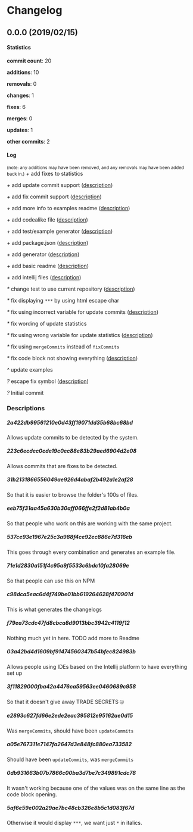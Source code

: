 # Changelog
## 0.0.0 (2019/02/15)
#### Statistics
**commit count**: 20

**additions**: 10

**removals**: 0

**changes**: 1

**fixes**: 6

**merges**: 0

**updates**: 1

**other commits**: 2

#### Log
<small>(note: any additions may have been removed, and any removals may have been added back in.)</small>
*+* add fixes to statistics

*+* add update commit support ([description](#2a422db99561210e0d43ff19071dd35b68bc68bd-13))

*+* add fix commit support ([description](#223c6ecdec0cde19c0ec88e83b29aed6904d2e08-13))

*+* add more info to examples readme ([description](#31b2131866556049ae926d4abaf2b492a1e2af28-13))

*+* add codealike file ([description](#eeb75f31aa45a630b30aff066ffe2f2d81ab4b0a-13))

*+* add test/example generator ([description](#537ce93e1967e25c3a988f4ce92ec886e7d316eb-13))

*+* add package.json ([description](#71e1d2830a151f4c95a9f5533c6bdc10fa28069e-13))

*+* add generator ([description](#c98dca5eac6d4f749be01bb619264628f470901d-13))

*+* add basic readme ([description](#f79ea73cdc47fd8cbca8d9013bbc3942c4119f12-13))

*+* add intellij files ([description](#03a42bd4d1609bf91474560347b54bfec824983b-13))

*&ast;* change test to use current repository ([description](#3f11829000fba42a4476ca59563ee0460689c958-13))

*&ast;* fix displaying `***` by using html escape char

*&ast;* fix using incorrect variable for update commits ([description](#e2893c627fd66e2ede2eac395812e95162ae0d15-13))

*&ast;* fix wording of update statistics

*&ast;* fix using wrong variable for update statistics ([description](#a05e767311e7147fa2647d3e848fc880ea733582-13))

*&ast;* fix using `mergeCommits` instead of `fixCommits`

*&ast;* fix code block not showing everything ([description](#0db931663b07b7866c00ba3d7be7c349891cdc78-13))

*^* update examples

*?* escape fix symbol ([description](#5af6e59e002a29ae7bc48cb326e8b5c1d083f67d-13))

*?* Initial commit

### Descriptions
##### 2a422db99561210e0d43ff19071dd35b68bc68bd
Allows update commits to be detected by the system.
##### 223c6ecdec0cde19c0ec88e83b29aed6904d2e08
Allows commits that are fixes to be detected.
##### 31b2131866556049ae926d4abaf2b492a1e2af28
So that it is easier to browse the folder's 100s of files.
##### eeb75f31aa45a630b30aff066ffe2f2d81ab4b0a
So that people who work on this are working with the same project.
##### 537ce93e1967e25c3a988f4ce92ec886e7d316eb
This goes through every combination and generates an example file.
##### 71e1d2830a151f4c95a9f5533c6bdc10fa28069e
So that people can use this on NPM
##### c98dca5eac6d4f749be01bb619264628f470901d
This is what generates the changelogs
##### f79ea73cdc47fd8cbca8d9013bbc3942c4119f12
Nothing much yet in here. TODO add more to Readme
##### 03a42bd4d1609bf91474560347b54bfec824983b
Allows people using IDEs based on the Intellij platform to have everything set up
##### 3f11829000fba42a4476ca59563ee0460689c958
So that it doesn't give away TRADE SECRETS 🤐
##### e2893c627fd66e2ede2eac395812e95162ae0d15
Was `mergeCommits`, should have been `updateCommits`
##### a05e767311e7147fa2647d3e848fc880ea733582
Should have been `updateCommits`, was `mergeCommits`
##### 0db931663b07b7866c00ba3d7be7c349891cdc78
It wasn't working because one of the values was on the same line as the code block opening.
##### 5af6e59e002a29ae7bc48cb326e8b5c1d083f67d
Otherwise it would display `***`, we want just `*` in italics.
